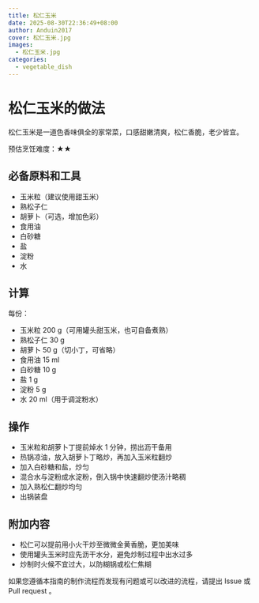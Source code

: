 ```yaml
---
title: 松仁玉米
date: 2025-08-30T22:36:49+08:00
author: Anduin2017
cover: 松仁玉米.jpg
images:
  - 松仁玉米.jpg
categories:
  - vegetable_dish
---
```


# 松仁玉米的做法

松仁玉米是一道色香味俱全的家常菜，口感甜嫩清爽，松仁香脆，老少皆宜。

预估烹饪难度：★★

## 必备原料和工具

* 玉米粒（建议使用甜玉米）
* 熟松子仁
* 胡萝卜（可选，增加色彩）
* 食用油
* 白砂糖
* 盐
* 淀粉
* 水

## 计算

每份：

* 玉米粒 200 g（可用罐头甜玉米，也可自备煮熟）
* 熟松子仁 30 g
* 胡萝卜 50 g（切小丁，可省略）
* 食用油 15 ml
* 白砂糖 10 g
* 盐 1 g
* 淀粉 5 g
* 水 20 ml（用于调淀粉水）

## 操作

* 玉米粒和胡萝卜丁提前焯水 1 分钟，捞出沥干备用
* 热锅凉油，放入胡萝卜丁略炒，再加入玉米粒翻炒
* 加入白砂糖和盐，炒匀
* 混合水与淀粉成水淀粉，倒入锅中快速翻炒使汤汁略稠
* 加入熟松仁翻炒均匀
* 出锅装盘

## 附加内容

* 松仁可以提前用小火干炒至微微金黄香脆，更加美味
* 使用罐头玉米时应先沥干水分，避免炒制过程中出水过多
* 炒制时火候不宜过大，以防糊锅或松仁焦糊

如果您遵循本指南的制作流程而发现有问题或可以改进的流程，请提出 Issue 或 Pull request 。
